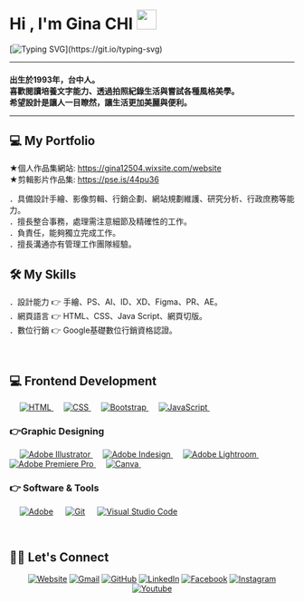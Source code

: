 <h1>Hi , I'm Gina CHI <img src="https://media.giphy.com/media/hvRJCLFzcasrR4ia7z/giphy.gif" width="35"></h1>

[![Typing SVG](https://readme-typing-svg.herokuapp.com?font=Noto+Sans+Traditional+Chinese&color=9F501B&width=800&lines=I+am+a+Designer%2C+Problem+Solver+and+a+Communicator.;%E2%80%8BLet's+Solve+problems+with+gorgeous%2C+user-centric+Design.)](https://git.io/typing-svg)
<hr/>
<h4>出生於1993年，台中人。<br>
喜歡閱讀培養文字能力、透過拍照紀錄生活與嘗試各種風格美學。<br>
希望設計是讓人一目瞭然，讓生活更加美麗與便利。<br>
<hr>
  
  ## 💻 My Portfolio <br>

★個人作品集網站: https://gina12504.wixsite.com/website <br>
★剪輯影片作品集: https://pse.is/44pu36 <br>

．具備設計手繪、影像剪輯、行銷企劃、網站規劃維護、研究分析、行政庶務等能力。<br>
．擅長整合事務，處理需注意細節及精確性的工作。<br>
．負責任，能夠獨立完成工作。<br>
．擅長溝通亦有管理工作團隊經驗。<br>
  
 ## 🛠️ My Skills <br>
  
．設計能力 👉 手繪、PS、AI、ID、XD、Figma、PR、AE。<br>
．網頁語言 👉 HTML、CSS、Java Script、網頁切版。<br>
．數位行銷 👉 Google基礎數位行銷資格認證。<br>

</h4>
<br>

## 💻 Frontend Development

<p align="left"> 
  &emsp; 
  <a href="https://www.w3.org/html/" target="_blank"> 
   <img alt="HTML" src="https://img.shields.io/badge/HTML5%20-%23E34F26.svg?logo=html5&logoColor=white">
  </a>   
  &emsp;
  <a href="https://www.w3schools.com/css/" target="_blank">
    <img alt="CSS" src="https://img.shields.io/badge/CSS%20-%231572B6.svg?logo=css3&logoColor=white">
  </a> 
   &emsp;
  <a href="https://getbootstrap.com" target="_blank"> 
    <img alt="Bootstrap" src="https://img.shields.io/badge/Bootstrap-%23563D7C.svg?style=flat&logo=bootstrap&logoColor=white"/>
  </a>
&emsp; 
   <a href="https://developer.mozilla.org/en-US/docs/Web/JavaScript" target="_blank"> 
     <img alt="JavaScript" src="https://img.shields.io/badge/JavaScript%20-%23F7DF1E.svg?logo=javascript&logoColor=black">
   </a>
  &emsp;
</p>

  
### 👉Graphic Designing
<p align="left">
  &emsp;  
   <a href="https://www.adobe.com/in/products/illustrator.html" target="_blank"> 
    <img alt="Adobe Illustrator" src="https://img.shields.io/badge/Adobe%20Illustrator-FF9A00?style=flat&logo=adobe%20illustrator&logoColor=white"/>
  </a> 
  &emsp;
  <a href="https://www.adobe.com/in/products/indesign.html" target="_blank"> 
    <img alt="Adobe Indesign" src="https://img.shields.io/badge/Adobe%20InDesign-FF3366?style=flat&logo=Adobe%20InDesign&logoColor=white"/> 
  </a> 
    &emsp;
  <a href="https://www.adobe.com/in/products/photoshop-lightroom.html" target="_blank"> 
    <img alt="Adobe Lightroom" src="https://img.shields.io/badge/Adobe%20Lightroom-31A8FF?style=flat&logo=Adobe%20Lightroom&logoColor=white"/>
  </a>
   &emsp;
  <a href="https://www.adobe.com/in/products/premiere.html" target="_blank"> 
   <img alt="Adobe Premiere Pro" src="https://img.shields.io/badge/Adobe%20Premiere%20Pro-9999FF?style=flate&logo=Adobe%20Premiere%20Pro&logoColor=white"/>
  </a>
    &emsp;
  <a href="#">
  	<img alt="Canva" src="https://img.shields.io/badge/Canva-%2300C4CC.svg?style=flat&logo=Canva&logoColor=white"/>
  </a>
&emsp; 
 </p>

### 👉 Software & Tools

<p>
  &emsp;
    <a href="#"><img alt="Adobe" src="https://img.shields.io/badge/Adobe%20-%23FF0000.svg?logo=adobe&logoColor=white"></a>
  &emsp;
    <a href="#"><img alt="Git" src="https://img.shields.io/badge/Git%20-%23F05033.svg?logo=git&logoColor=white"></a>
&emsp;
    <a href="#"><img alt="Visual Studio Code" src="https://img.shields.io/badge/Visual%20Studio%20Code-0078d7.svg?logo=visual-studio-code&logoColor=white"></a>
  &emsp;
</p>

<br/>

## 🙋‍♀️ Let's Connect

<p align="center">
  <a href="https://gina12504.wixsite.com/website"><img src="https://img.icons8.com/bubbles/50/000000/web.png" alt="Website"/></a>
	<a href="mailto:gina12504@gmail.com"><img src="https://img.icons8.com/bubbles/50/000000/gmail.png" alt="Gmail"/></a>
	<a href="https://github.com/ChienchiaC"><img src="https://img.icons8.com/bubbles/50/000000/github.png" alt="GitHub"/></a>
	<a href="https://linkedin.com/in/chien-chia-chi-44104392/"><img src="https://img.icons8.com/bubbles/50/000000/linkedin.png" alt="LinkedIn"/></a>
	<a href="https://www.facebook.com/chienchia.chi.7"><img src="https://img.icons8.com/bubbles/50/000000/facebook-new.png" alt="Facebook"/></a>
	<a href="https://instagram.com/chienchia.chi"><img src="https://img.icons8.com/bubbles/50/000000/instagram.png" alt="Instagram"/></a>
	<a href="https://youtube.com/playlist?list=PLuTDV7aiIg2lWajRIVJ8XoXSZlZb9HHWS"><img src="https://img.icons8.com/bubbles/50/000000/youtube.png" alt="Youtube"/></a>
	
</p>

<!--img align="right" alt="Coding" width="450" src="https://camo.githubusercontent.com/6607041227d81f650340ff070cc2843518acad359b57e5bb054a9fb7127aa041/68747470733a2f2f63646e2e6472696262626c652e636f6d2f75736572732f323634363432332f73637265656e73686f74732f353530373139362f636f6d70757465722e676966" data-canonical-src="https://cdn.dribbble.com/users/2646423/screenshots/5507196/computer.gif" style="max-width:100%;"/-->
